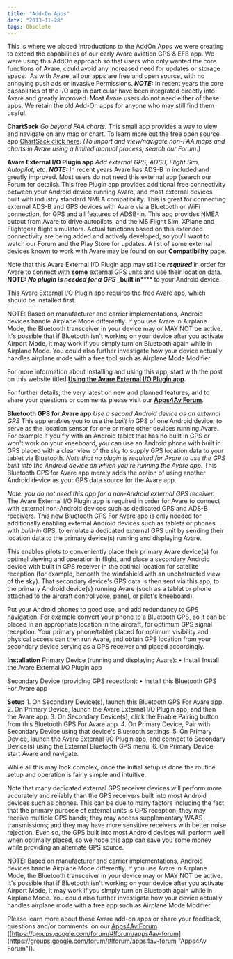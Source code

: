 ```yaml
---
title: "Add-On Apps"
date: "2013-11-28"
tags: Obsolete
---
```


This is where we placed introductions to the AddOn Apps we were
creating to extend the capabilities of our early Avare aviation GPS &
EFB app. We were using this AddOn approach so that users who only
wanted the core functions of Avare, could avoid any increased need for
updates or storage space.  As with Avare, all our apps are free and
open source, with no annoying push ads or invasive
Permissions. _**NOTE:**_ In recent years the core capabilities of the
I/O app in particular have been integrated directly into Avare and
greatly improved. Most Avare users do not need either of these
apps. We retain the old Add-On apps for anyone who may still find them
useful.

**ChartSack** _Go beyond FAA charts._ This small app provides a way to
view and navigate on any map or chart. To learn more out the free open
source app [ChartSack click
here](https://apps4av.net/site/avare-overview/avare-%e2%80%a2-addon-apps/chartsack/
"Chart Sack"). _(To import and view/navigate non-FAA maps and charts
in Avare using a limited manual process, search our Forum.)_

**Avare External I/O Plugin app** _Add external GPS, ADSB, Flight Sim,
Autopilot, etc._ _**NOTE:**_ In recent years Avare has ADS-B In
included and greatly improved. Most users do not need this external
app (search our Forum for details). This free Plugin app provides
additional free connectivity between your Android device running
Avare, and most external devices built with industry standard NMEA
compatibility. This is great for connecting external ADS-B and GPS
devices with Avare via a Bluetooth or WiFi connection, for GPS and all
features of ADSB-In. This app provides NMEA output from Avare to drive
autopilots, and the MS Flight Sim, XPlane and Flightgear flight
simulators. Actual functions based on this extended connectivity are
being added and actively developed, so you'll want to watch our Forum
and the Play Store for updates. A list of some external devices known
to work with Avare may be found on our [**Compatibility**](https://apps4av.net/site/?page_id=1117)
page.

Note that this Avare External I/O Plugin app may still be
**_required_** in order for Avare to connect with **some** external
GPS units and use their location data. **NOTE:** _**No plugin is
needed for a GPS _**_**built in**_**_** to your Android device._

This Avare External I/O Plugin app requires the free Avare app, which
should be installed first.

NOTE: Based on manufacturer and carrier implementations, Android
devices handle Airplane Mode differently. If you use Avare in Airplane
Mode, the Bluetooth transceiver in your device may or MAY NOT be
active. It's possible that if Bluetooth isn't working on your device
after you activate Airport Mode, it may work if you simply turn on
Bluetooth again while in Airplane Mode. You could also further
investigate how your device actually handles airplane mode with a free
tool such as Airplane Mode Modifier.

For more information about installing and using this app, start with
the post on this website titled
[**Using the Avare External I/O Plugin app**](https://apps4av.net/site/avare-plugin-for-external-io/ "I/O app HowTo").

For further details, the very latest on new and planned features, and
to share your questions or comments please visit our
**[Apps4Av Forum](https://groups.google.com/forum/#!forum/apps4av-forum "Apps4Av Forum")**.

**Bluetooth GPS for Avare app** _Use a second Android device as an
external GPS_ This app enables you to use the _built in_ GPS of one
Android device, to serve as the location sensor for one or more other
devices running Avare. For example if you fly with an Android tablet
that has no built in GPS or won't work on your kneeboard, you can use
an Android phone with built in GPS placed with a clear view of the sky
to supply GPS location data to your tablet via Bluetooth. _Note that
no plugin is required for Avare to use the GPS built into the Android
device on which you're running the Avare app._ This Bluetooth GPS for
Avare app merely adds the option of using another Android device as
your GPS data source for the Avare app.

_Note: you do not need this app for a non\-Android external GPS
receiver._ The Avare External I/O Plugin app is required in order for
Avare to connect with external non\-Android devices such as dedicated
GPS and ADS-B receivers. This new Bluetooth GPS For Avare app is only
needed for additionally enabling external Android devices such as
tablets or phones with _built-in_ GPS, to emulate a dedicated external
GPS unit by sending their location data to the primary device(s)
running and displaying Avare.

This enables pilots to conveniently place their primary Avare
device(s) for optimal viewing and operation in flight, and place a
secondary Android device with built in GPS receiver in the optimal
location for satellite reception (for example, beneath the windshield
with an unobstructed view of the sky). That secondary device's GPS
data is then sent via this app, to the primary Android device(s)
running Avare (such as a tablet or phone attached to the aircraft
control yoke, panel, or pilot's kneeboard).

Put your Android phones to good use, and add redundancy to GPS
navigation. For example convert your phone to a Bluetooth GPS, so it
can be placed in an appropriate location in the aircraft, for optimum
GPS signal reception. Your primary phone/tablet placed for optimum
visibility and physical access can then run Avare, and obtain GPS
location from your secondary device serving as a GPS receiver and
placed accordingly.

**Installation** Primary Device (running and displaying Avare): •
Install Install the Avare External I/O Plugin app

Secondary Device (providing GPS reception): • Install this Bluetooth
GPS For Avare app

**Setup** 1. On Secondary Device(s), launch this Bluetooth GPS For
Avare app. 2. On Primary Device, launch the Avare External I/O Plugin
app, and then the Avare app. 3. On Secondary Device(s), click the
Enable Pairing button from this Bluetooth GPS For Avare app. 4. On
Primary Device, Pair with Secondary Device using that device's
Bluetooth settings. 5. On Primary Device, launch the Avare External
I/O Plugin app, and connect to Secondary Device(s) using the External
Bluetooth GPS menu. 6. On Primary Device, start Avare and navigate.

While all this may look complex, once the initial setup is done the
routine setup and operation is fairly simple and intuitive.

Note that many dedicated external GPS receiver devices will perform
more accurately and reliably than the GPS receivers built into most
Android devices such as phones. This can be due to many factors
including the fact that the primary purpose of external units is GPS
reception; they may receive multiple GPS bands; they may access
supplementary WAAS transmissions; and they may have more sensitive
receivers with better noise rejection. Even so, the GPS built into
most Android devices will perform well when optimally placed, so we
hope this app can save you some money while providing an alternate GPS
source.

NOTE: Based on manufacturer and carrier implementations, Android
devices handle Airplane Mode differently. If you use Avare in Airplane
Mode, the Bluetooth transceiver in your device may or MAY NOT be
active. It's possible that if Bluetooth isn't working on your device
after you activate Airport Mode, it may work if you simply turn on
Bluetooth again while in Airplane Mode. You could also further
investigate how your device actually handles airplane mode with a free
app such as Airplane Mode Modifier.

Please learn more about these Avare add-on apps or share your
feedback, questions and/or comments  on our 
[Apps4Av Forum](https://groups.google.com/forum/#!forum/apps4av-forum "Apps4Av Forum")
([https://groups.google.com/forum/#!forum/apps4av-forum](https://groups.google.com/forum/#!forum/apps4av-forum "Apps4Av Forum")).
